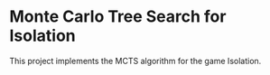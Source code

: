 # Monte Carlo Tree Search for Isolation

This project implements the MCTS algorithm for the game Isolation.